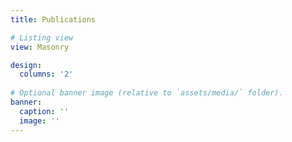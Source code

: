 ```yaml
---
title: Publications

# Listing view
view: Masonry

design:
  columns: '2' 
  
# Optional banner image (relative to `assets/media/` folder).
banner:
  caption: ''
  image: ''
---
```

